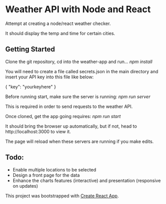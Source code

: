 # Weather API with Node and React

Attempt at creating a node/react weather checker.

It should display the temp and time for certain cities.

## Getting Started

Clone the git repository, cd into the weather-app and run...
*npm install*

You will need to create a file called secrets.json in the main directory and insert your API key into this file like below:

{
  "key": "yourkeyhere"
}

Before running start, make sure the server is running:
*npm run server*

This is required in order to send requests to the weather API.

Once cloned, get the app going requires:
*npm run start*

It should bring the browser up automatically, but if not, head to http://localhost:3000 to view it.

The page will reload when these servers are running if you make edits.

## Todo:
- Enable multiple locations to be selected
- Design a front page for the data
- Enhance the charts features (interactive) and presentation (responsive on updates)


This project was bootstrapped with [Create React App](https://github.com/facebookincubator/create-react-app).
